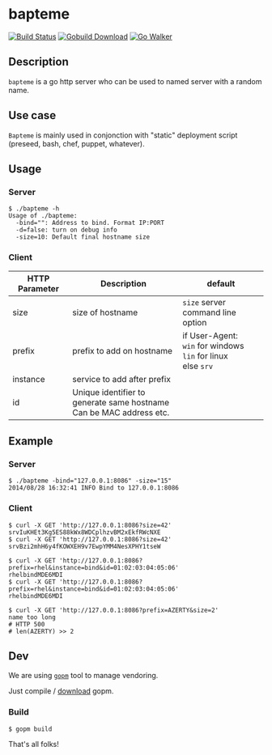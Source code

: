 # bapteme

[![Build Status](https://travis-ci.org/optiflows/bapteme.png)](https://travis-ci.org/optiflows/bapteme)
[![Gobuild Download](http://gobuild.io/badge/github.com/optiflows/bapteme/download.png)](http://gobuild.io/github.com/optiflows/bapteme)
[![Go Walker](http://gowalker.org/api/v1/badge)](https://gowalker.org/github.com/optiflows/bapteme)

## Description

`bapteme` is a go http server who can be used to named server with a random name.

## Use case

`Bapteme` is mainly used in conjonction with "static" deployment script (preseed, bash, chef, puppet, whatever).

## Usage

### Server

```shell
$ ./bapteme -h
Usage of ./bapteme:
  -bind="": Address to bind. Format IP:PORT
  -d=false: turn on debug info
  -size=10: Default final hostname size
```

### Client

|HTTP Parameter |Description |default |
|---------------|------------|--------|
|size     | size of hostname | `size` server command line option |
|prefix   | prefix to add on hostname | if User-Agent:<br>`win` for windows<br>`lin` for linux<br> else `srv` |
|instance | service to add after prefix | |
|id       | Unique identifier to generate same hostname<br>Can be MAC address etc. | |

## Example

### Server
```shell
$ ./bapteme -bind="127.0.0.1:8086" -size="15"
2014/08/28 16:32:41 INFO Bind to 127.0.0.1:8086
```

### Client
```shell
$ curl -X GET 'http://127.0.0.1:8086?size=42'
srvIuKHEt3Kg5ES88kWx8WDCplhzvBM2xEkfRWcNXE
$ curl -X GET 'http://127.0.0.1:8086?size=42'
srvBzi2mhH6y4fKOWXEH9v7EwpYMM4NesXPHY1tseW
```

```shell
$ curl -X GET 'http://127.0.0.1:8086?prefix=rhel&instance=bind&id=01:02:03:04:05:06'
rhelbindMDE6MDI
$ curl -X GET 'http://127.0.0.1:8086?prefix=rhel&instance=bind&id=01:02:03:04:05:06'
rhelbindMDE6MDI
```

```shell
$ curl -X GET 'http://127.0.0.1:8086?prefix=AZERTY&size=2'
name too long
# HTTP 500
# len(AZERTY) >> 2
```

## Dev

We are using [`gopm`](https://github.com/gpmgo/gopm) tool to manage vendoring.

Just compile / [download](http://gobuild.io/download/github.com/gpmgo/gopm) gopm.

### Build

```shell
$ gopm build
```
That's all folks!
